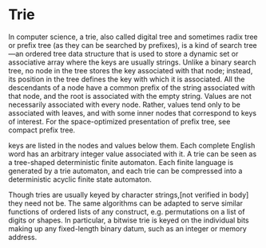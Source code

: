 # Trie

In computer science, a trie, also called digital tree and sometimes radix tree or prefix tree (as they can be searched by prefixes), is a kind of search tree—an ordered tree data structure that is used to store a dynamic set or associative array where the keys are usually strings. Unlike a binary search tree, no node in the tree stores the key associated with that node; instead, its position in the tree defines the key with which it is associated. All the descendants of a node have a common prefix of the string associated with that node, and the root is associated with the empty string. Values are not necessarily associated with every node. Rather, values tend only to be associated with leaves, and with some inner nodes that correspond to keys of interest. For the space-optimized presentation of prefix tree, see compact prefix tree.

keys are listed in the nodes and values below them. Each complete English word has an arbitrary integer value associated with it. A trie can be seen as a tree-shaped deterministic finite automaton. Each finite language is generated by a trie automaton, and each trie can be compressed into a deterministic acyclic finite state automaton.

Though tries are usually keyed by character strings,[not verified in body] they need not be. The same algorithms can be adapted to serve similar functions of ordered lists of any construct, e.g. permutations on a list of digits or shapes. In particular, a bitwise trie is keyed on the individual bits making up any fixed-length binary datum, such as an integer or memory address.
